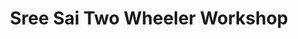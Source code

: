 ---
title: "Sree Sai Two Wheeler Workshop"
url: /paranthal/sree-sai-two-wheeler-workshop/
shop: motorcycle
---